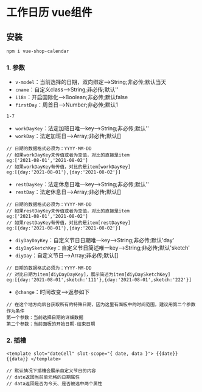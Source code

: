 # 工作日历 vue组件

## 安装
	npm i vue-shop-calendar

### 1. 参数
* `v-model`：当前选择的日期，双向绑定-->String;非必传;默认当天
* `cname`：自定义class-->String;非必传;默认''
* `i18n`：开启国际化-->Boolean;非必传;默认false
* `firstDay`：周首日-->Number;非必传;默认1
>
	1-7
>

* `workDayKey`：法定加班日唯一key-->String;非必传;默认''
* `workDay`：法定加班日-->Array;非必传;默认[]
>
	// 日期的数据格式必须为：YYYY-MM-DD
	// 如果workDayKey未传值或者为空值，对比的直接是item
	eg:['2021-08-01','2021-08-02']
	// 如果workDayKey有传值，对比的是item[workDayKey]
	eg:[{day:'2021-08-01'},{day:'2021-08-02'}]
>

* `restDayKey`：法定休息日唯一key-->String;非必传;默认''
* `restDay`：法定休息日-->Array;非必传;默认[]
>
	// 日期的数据格式必须为：YYYY-MM-DD
	// 如果restDayKey未传值或者为空值，对比的直接是item
	eg:['2021-08-01','2021-08-02']
	// 如果restDayKey有传值，对比的是item[restDayKey]
	eg:[{day:'2021-08-01'},{day:'2021-08-02'}]
>

* `diyDayDayKey`：自定义节日日期唯一key-->String;非必传;默认'day'
* `diyDaySketchKey`：自定义节日简述唯一key-->String;非必传;默认'sketch'
* `diyDay`：自定义节日-->Array;非必传;默认[]
>
	// 日期的数据格式必须为：YYYY-MM-DD
	// 对比日期为item[diyDayDayKey]，展示简述为item[diyDaySketchKey]
	eg:[{day:'2021-08-01',sketch:'111'},{day:'2021-08-01',sketch:'222'}]
>

* `@change`：时间改变-->返参如下
>
	// 在这个地方向后台获取所有的特殊日期，因为这里有面板中的时间范围，建议用第二个参数作为条件
	第一个参数：当前选择日期的详细数据
	第二个参数：当前面板的开始日期-结束日期
>

### 2. 插槽
`<template slot="dateCell" slot-scope="{ date, data }"> {{date}}{{data}} </template>`
>
	// 默认情况下插槽会展示自定义节日的内容
	// date返回当前单元格的日期属性
	// data返回是否为今天、是否被选中两个属性
>